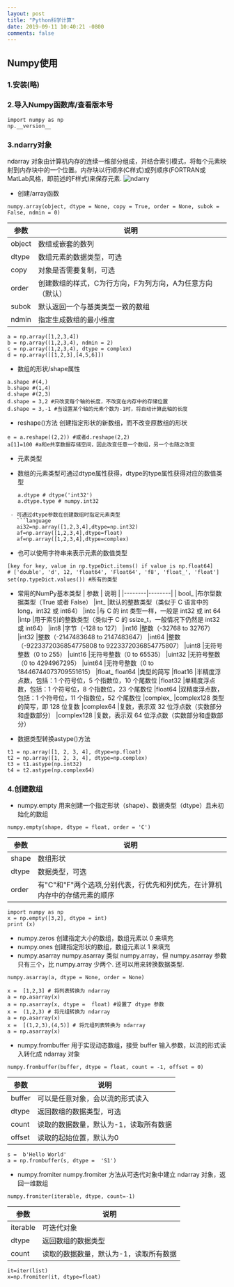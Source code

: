 ```yaml
---
layout: post
title: "Python科学计算"
date: 2019-09-11 10:40:21 -0800
comments: false
---
```

## Numpy使用
### 1.安装(略)
### 2.导入Numpy函数库/查看版本号
```language
import numpy as np 
np.__version__
```
### 3.ndarry对象
ndarray 对象由计算机内存的连续一维部分组成，并结合索引模式，将每个元素映射到内存块中的一个位置。内存块以行顺序(C样式)或列顺序(FORTRAN或MatLab风格，即前述的F样式)来保存元素.
![ndarry](https://www.runoob.com/wp-content/uploads/2018/10/ndarray.png)
+ 创建/array函数
```language
numpy.array(object, dtype = None, copy = True, order = None, subok = False, ndmin = 0)
```
| 参数 | 说明 |
|--------|--------|
|object	|数组或嵌套的数列|
|dtype	|数组元素的数据类型，可选|
|copy	|对象是否需要复制，可选||
|order	|创建数组的样式，C为行方向，F为列方向，A为任意方向（默认）|
|subok	|默认返回一个与基类类型一致的数组|
|ndmin	|指定生成数组的最小维度|
```language
a = np.array([1,2,3,4])
b = np.array((1,2,3,4), ndmin = 2)
c = np.array((1,2,3,4), dtype = complex)
d = np.array([[1,2,3],[4,5,6]])
```
+ 数组的形状/shape属性
```language
a.shape #(4,)
b.shape #(1,4)
d.shape #(2,3)
d.shape = 3,2 #只改变每个轴的长度，不改变在内存中的存储位置
d.shape = 3,-1 #当设置某个轴的元素个数为-1时，将自动计算此轴的长度
```
+ reshape()方法
创建指定形状的新数组，而不改变原数组的形状
```language
e = a.reshape((2,2)) #或者d.reshape(2,2)
a[1]=100 #a和e共享数据存储空间，因此改变任意一个数组，另一个也随之改变
```
+ 元素类型
 - 数组的元素类型可通过dtype属性获得，dtype的type属性获得对应的数值类型
   ```language
   a.dtype # dtype('int32')
   a.dtype.type # numpy.int32
```
 - 可通过dtype参数在创建数组时指定元素类型
   ```language
   ai32=np.array([1,2,3,4],dtype=np.int32)
   af=np.array([1,2,3,4],dtype=float)
   af=np.array([1,2,3,4],dtype=complex)
```
 - 也可以使用字符串来表示元素的数值类型
 ```language
 [key for key, value in np.typeDict.items() if value is np.float64]
 # ['double', 'd', 12, 'float64', 'Float64', 'f8', 'float_', 'float']
 set(np.typeDict.values()) #所有的类型
```
 - 常用的NumPy基本类型
 | 参数 | 说明 |
|--------|--------|
| bool_	|布尔型数据类型（True 或者 False）
|int_	|默认的整数类型（类似于 C 语言中的 long，int32 或 int64）
|intc	|与 C 的 int 类型一样，一般是 int32 或 int 64
|intp	|用于索引的整数类型（类似于 C 的 ssize_t，一般情况下仍然是 int32 或 int64）
|int8	|字节（-128 to 127）
|int16	|整数（-32768 to 32767）
|int32	|整数（-2147483648 to 2147483647）
|int64	|整数（-9223372036854775808 to 9223372036854775807）
|uint8	|无符号整数（0 to 255）
|uint16	|无符号整数（0 to 65535）
|uint32	|无符号整数（0 to 4294967295）
|uint64	|无符号整数（0 to 18446744073709551615）
|float_	float64 |类型的简写
|float16	|半精度浮点数，包括：1 个符号位，5 个指数位，10 个尾数位
|float32	|单精度浮点数，包括：1 个符号位，8 个指数位，23 个尾数位
|float64	|双精度浮点数，包括：1 个符号位，11 个指数位，52 个尾数位
|complex_	|complex128 类型的简写，即 128 位复数
|complex64	|复数，表示双 32 位浮点数（实数部分和虚数部分）
|complex128	|复数，表示双 64 位浮点数（实数部分和虚数部分）
+ 数据类型转换astype()方法
 ```language
 t1 = np.array([1, 2, 3, 4], dtype=np.float)
t2 = np.array([1, 2, 3, 4], dtype=np.complex)
t3 = t1.astype(np.int32)
t4 = t2.astype(np.complex64)
```


### 4.创建数组
+ numpy.empty
用来创建一个指定形状（shape）、数据类型（dtype）且未初始化的数组
```language
numpy.empty(shape, dtype = float, order = 'C')
```
| 参数 | 说明 |
|--------|--------|
|shape	|数组形状|
|dtype	|数据类型，可选|
|order	|有"C"和"F"两个选项,分别代表，行优先和列优先，在计算机内存中的存储元素的顺序|

 ```language
import numpy as np 
x = np.empty([3,2], dtype = int) 
print (x)
```
+ numpy.zeros
创建指定大小的数组，数组元素以 0 来填充
+ numpy.ones
创建指定形状的数组，数组元素以 1 来填充
+ numpy.asarray
numpy.asarray 类似 numpy.array，但 numpy.asarray 参数只有三个，比 numpy.array 少两个. 还可以用来转换数据类型.
 ```language
 numpy.asarray(a, dtype = None, order = None)
```
 ```language
x =  [1,2,3] # 将列表转换为 ndarray
a = np.asarray(x)
a = np.asarray(x, dtype =  float) #设置了 dtype 参数
x =  (1,2,3) # 将元组转换为 ndarray
a = np.asarray(x)
x =  [(1,2,3),(4,5)] # 将元组列表转换为 ndarray
a = np.asarray(x)
```
+ numpy.frombuffer
用于实现动态数组，接受 buffer 输入参数，以流的形式读入转化成 ndarray 对象
```language
numpy.frombuffer(buffer, dtype = float, count = -1, offset = 0)
```
| 参数 | 说明 |
|--------|--------|
|buffer	|可以是任意对象，会以流的形式读入
|dtype	|返回数组的数据类型，可选
|count	|读取的数据数量，默认为-1，读取所有数据
|offset	|读取的起始位置，默认为0
```language
s =  b'Hello World'
a = np.frombuffer(s, dtype =  'S1')
```
+ numpy.fromiter
numpy.fromiter 方法从可迭代对象中建立 ndarray 对象，返回一维数组
```language
numpy.fromiter(iterable, dtype, count=-1)
```
| 参数 | 说明 |
|--------|--------|
|iterable	|可迭代对象
|dtype	|返回数组的数据类型
|count	|读取的数据数量，默认为-1，读取所有数据

 ```language
it=iter(list)
x=np.fromiter(it, dtype=float)
```




